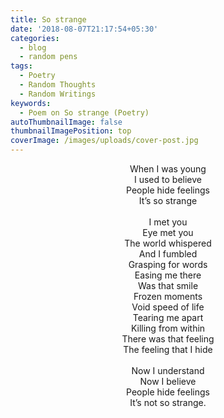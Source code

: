 ```yaml
---
title: So strange
date: '2018-08-07T21:17:54+05:30'
categories:
  - blog
  - random pens
tags:
  - Poetry
  - Random Thoughts
  - Random Writings
keywords:
  - Poem on So strange (Poetry)
autoThumbnailImage: false
thumbnailImagePosition: top
coverImage: /images/uploads/cover-post.jpg
---
```

<center>
When I was young<br>
I used to believe<br>
People hide feelings<br>
It’s so strange
<br><br>
I met you<br>
Eye met you<br>
The world whispered<br>
And I fumbled<br>
Grasping for words<br>
Easing me there<br>
Was that smile<br>
Frozen moments<br>
Void speed of life<br>
Tearing me apart<br>
Killing from within<br>
There was that feeling<br>
The feeling that I hide
<br><br>
Now I understand<br>
Now I believe<br>
People hide feelings<br>
It’s not so strange.
</center>
